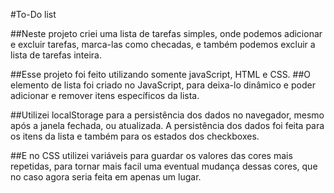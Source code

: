 #To-Do list

##Neste projeto criei uma lista de tarefas simples, onde podemos adicionar e excluir tarefas, marca-las como checadas, e também podemos excluir a lista de tarefas inteira. 

##Esse projeto foi feito utilizando somente javaScript, HTML e CSS.
##O elemento de lista foi criado no JavaScript, para deixa-lo dinâmico e poder adicionar e remover itens específicos da lista.

##Utilizei localStorage para a persistência dos dados no navegador, mesmo após a janela fechada, ou atualizada. A persistência dos dados foi feita para os itens da lista e também para os estados dos checkboxes.

##E no CSS utilizei variáveis para guardar os valores das cores mais repetidas, para tornar mais facil uma eventual mudança dessas cores, que no caso agora seria feita em apenas um lugar. 
